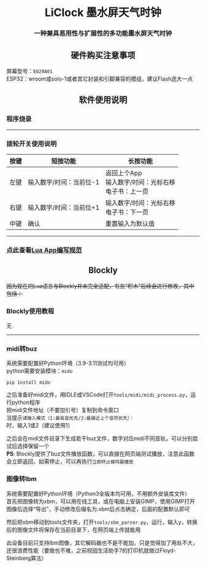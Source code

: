 # <center>LiClock 墨水屏天气时钟

### <center>一种兼具易用性与扩展性的多功能墨水屏天气时钟 

## <center>硬件购买注意事项
屏幕型号：`E029A01`  
ESP32：wroom或solo-1或者其它封装和引脚兼容的模组，建议Flash选大一点  

## <center>软件使用说明

### 程序烧录

---
### 拨轮开关使用说明
|  按键   | 短按功能  | 长按功能 |
|  ----  | ----  | ---- |
| 左键  | 输入数字/时间：当前位-1 | 返回上个App<br/>输入数字/时间：光标右移<br/>电子书：上一页 |
| 右键  | 输入数字/时间：当前位+1 | 输入数字/时间：光标右移<br/>电子书：下一页|
| 中键  | 确认 | 重置输入为默认值 |
---
### 点此查看[Lua App编写规范](src/lua/README.md)  

## <center>Blockly
~~因为现在的Lua语言与Blockly并未完全适配，有些“积木”后续会进行修改，其中包括：~~  

### Blockly使用教程  
无

---
### midi转buz
系统需要配置好Python环境（3.9-3.11测试均可用）  
python需要安装模块：`mido`  

`pip install mido`  

之后准备好midi文件，用IDLE或VSCode打开`tools/midi/midi_process.py`，运行python程序  
把midi文件地址（不要加引号）复制到命令窗口  
当提示`请输入模式（1:最高音优先/2:最接近上个音符优先）：`时，输入1或2（建议使用1）  

之后会在midi文件目录下生成若干buz文件，数字对应midi不同音轨，可以分别尝试后选择保留一个  
**PS**: Blockly提供了buz文件播放函数，可以直接在网页端测试播放，注意此函数会立即返回，如需停止，可以再执行`立即终止蜂鸣器播放`  

### 图像转lbm
系统需要配置好Python环境（Python3全版本均可用，不用额外安装库文件）  
首先把图像转为xbm，可以用在线工具，或在电脑上安装GIMP，使用GIMP打开图像后选择“导出”，手动修改后缀名为.xbm后点击确定，后面的配置默认即可    

然后把xbm移动到tools文件夹，打开`tools/xbm_parser.py`，运行，输入y，转换后的图像文件将保存在当前目录下，在网页端上传就能用  

此设备目前只支持lbm图像，其它解码器也不是不能加，只是觉得加了用处不大，还很浪费性能（要做也不难，之前校园生活助手7的打印机就做过Floyd-Steinberg算法）  
